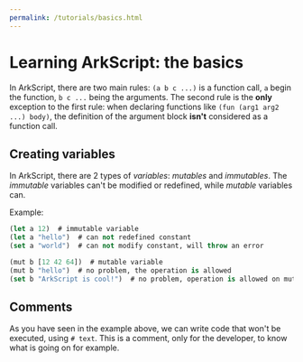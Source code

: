 ```yaml
---
permalink: /tutorials/basics.html
---
```


# Learning ArkScript: the basics

In ArkScript, there are two main rules: `(a b c ...)` is a function call, `a` begin the function, `b c ...` being the arguments. The second rule is the **only** exception to the first rule: when declaring functions like `(fun (arg1 arg2 ...) body)`, the definition of the argument block **isn't** considered as a function call.

## Creating variables

In ArkScript, there are 2 types of *variables*: *mutables* and *immutables*. The *immutable* variables can't be modified or redefined, while *mutable* variables can.

Example:

```clojure
(let a 12)  # immutable variable
(let a "hello")  # can not redefined constant
(set a "world")  # can not modify constant, will throw an error

(mut b [12 42 64])  # mutable variable
(mut b "hello")  # no problem, the operation is allowed
(set b "ArkScript is cool!")  # no problem, operation is allowed on mutables
```

## Comments

As you have seen in the example above, we can write code that won't be executed, using `# text`. This is a comment, only for the developer, to know what is going on for example.